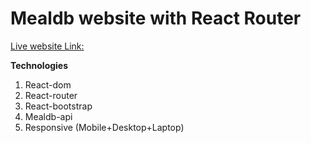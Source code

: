 # Mealdb website with React Router
[Live website Link:](https://mealdb-restaurant-react-router-devtabibur.netlify.app/)

**Technologies**
1. React-dom
2. React-router
3. React-bootstrap
4. Mealdb-api
5. Responsive (Mobile+Desktop+Laptop)
